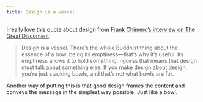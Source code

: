 ```yaml
---
title: Design is a vessel
---
```


I really love this quote about design from [Frank Chimero’s interview on The Great Discontent](https://thegreatdiscontent.com/interview/frank-chimero):

> Design is a vessel. There’s the whole Buddhist thing about the essence of a bowl being its emptiness—that’s why it’s useful. Its emptiness allows it to hold something. I guess that means that design must talk about something else. If you make design about design, you’re just stacking bowls, and that’s not what bowls are for.

Another way of putting this is that good design frames the content and conveys the message in the simplest way possible. Just like a bowl.  